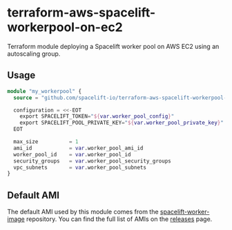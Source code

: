 # terraform-aws-spacelift-workerpool-on-ec2

Terraform module deploying a Spacelift worker pool on AWS EC2 using an autoscaling group.

## Usage

```terraform
module "my_workerpool" {
  source = "github.com/spacelift-io/terraform-aws-spacelift-workerpool-on-ec2?ref=e954914020a5e1a561038cba27bb9d06438deba6"

  configuration = <<-EOT
    export SPACELIFT_TOKEN="${var.worker_pool_config}"
    export SPACELIFT_POOL_PRIVATE_KEY="${var.worker_pool_private_key}"
  EOT

  max_size          = 1
  ami_id            = var.worker_pool_ami_id
  worker_pool_id    = var.worker_pool_id
  security_groups   = var.worker_pool_security_groups
  vpc_subnets       = var.worker_pool_subnets
}
```

## Default AMI

The default AMI used by this module comes from the [spacelift-worker-image](https://github.com/spacelift-io/spacelift-worker-image)
repository. You can find the full list of AMIs on the [releases](https://github.com/spacelift-io/spacelift-worker-image/releases)
page.
